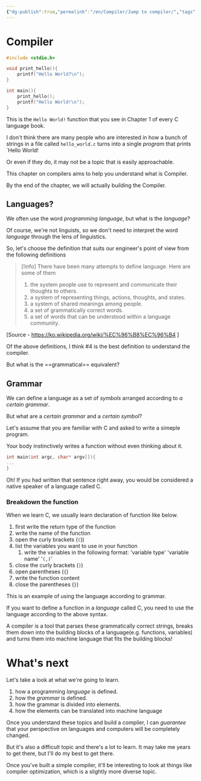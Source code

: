 ```yaml
---
{"dg-publish":true,"permalink":"/en/Compiler/Jump to compiler/","tags":["Compiler/Jump_to_compiler"],"created":"2024-01-18","updated":"2024-01-18"}
---
```


# Compiler
```c
#include <stdio.h>

void print_hello(){
	printf("Hello World?\n");
}

int main(){
	print_hello();
	printf("Hello World!\n");
}

```
This is the `Hello World!` function that you see in Chapter 1 of every C language book.

I don't think there are many people  who are interested in how a bunch of strings in a file called `hello_world.c` turns into a single *program* that prints `Hello World!

Or even if they do, it may not be a topic that is easily approachable.

This chapter on compilers aims to help you understand what is Compiler.

By the end of the chapter, we will actually building the Compiler.

## Languages?
We often use the word *programming language*, but what is the *language*?

Of course, we're not linguists, so we don't need to interpret the word *language* through the lens of linguistics.

So, let's choose the definition that suits our engineer's point of view from the following definitions

>[!info]
>There have been many attempts to define language. Here are some of them
>1. the system people use to represent and communicate their thoughts to others.
>2. a system of representing things, actions, thoughts, and states.
>3. a system of shared meanings among people.
>4. a set of grammatically correct words.
>5. a set of words that can be understood within a language community.

\[Source - https://ko.wikipedia.org/wiki/%EC%96%B8%EC%96%B4 \]

Of the above definitions, I think #4 is the best definition to understand the compiler.

But what is the ==grammatical== equivalent?
## Grammar
We can define a language as a set of *symbols* arranged according to *a certain grammar*.

But what are a *certain grammar* and a *certain symbol*?

Let's assume that you are familiar with C and asked to write a simeple program. 

Your body instinctively writes a function without even thinking about it.

```c
int main(int argc, char* argv[]){
...
}
````

Oh! If you had written that sentence right away, you would be considered a native speaker of a language called C.

### Breakdown the function
When we learn C, we usually learn declaration of function like below.

1. first write the return type of the function
2. write the name of the function
3. open the curly brackets (`(`))
4. list the variables you want to use in your function
	1. write the variables in the following format: 'variable type' 'variable name' '`(,)`'
5. close the curly brackets (`)`)
6. open parentheses (`{`)
7. write the function content
8. close the parentheses (`}`)

This is an example of using the language according to grammar.

If you want to define a function in a *language* called C, you need to use the language according to the above syntax.

A compiler is a tool that parses these grammatically correct strings, breaks them down into the building blocks of a language(e.g. functions, variables) and turns them into machine language that fits the building blocks!

# What's next
Let's take a look at what we're going to learn.

1. how a programming *language* is defined.
3. how the *grammar* is defined.
4. how the grammar is divided into elements.
5. how the elements can be translated into machine language

Once you understand these topics and build a compiler, I can *guarantee* that your perspective on languages and computers will be completely changed.

But it's also a difficult topic and there's a lot to learn. It may take me years to get there, but I'll do my best to get there.

Once you've built a simple compiler, it'll be interesting to look at things like compiler optimization, which is a slightly more diverse topic.

